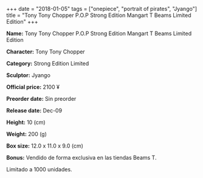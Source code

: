 +++
date = "2018-01-05"
tags = ["onepiece", "portrait of pirates", "Jyango"]
title = "Tony Tony Chopper P.O.P Strong Edition Mangart T Beams Limited Edition"
+++

**Name:** Tony Tony Chopper P.O.P Strong Edition Mangart T Beams Limited Edition

**Character:** Tony Tony Chopper

**Category:** Strong Edition  Limited 

**Sculptor:** Jyango

**Official price:** 2100 ¥

**Preorder date:** Sin preorder

**Release date:** Dec-09

**Height:** 10 (cm)

**Weight:** 200 (g)

**Box size:** 12.0 x 11.0 x 9.0 (cm)

**Bonus:** Vendido de forma exclusiva en las tiendas Beams T.

Limitado a 1000 unidades.
